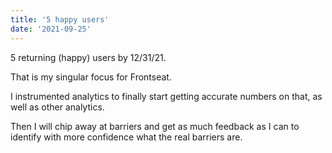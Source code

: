```yaml
---
title: '5 happy users'
date: '2021-09-25'
---
```


5 returning (happy) users by 12/31/21.

That is my singular focus for Frontseat.

I instrumented analytics to finally start getting accurate numbers on that, as well as other analytics.

Then I will chip away at barriers and get as much feedback as I can to identify with more confidence what the real barriers are.



